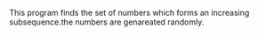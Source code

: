 This program finds the set of numbers which forms an increasing subsequence.the numbers are genareated randomly.
